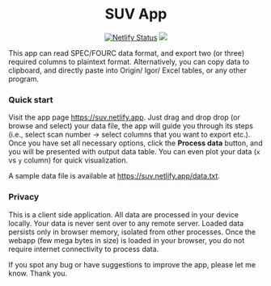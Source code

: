 <h1 align="center">SUV App</h1>

<p align="center">
<a href=https://app.netlify.com/sites/suv/deploys><img src="https://api.netlify.com/api/v1/badges/fe80b0b3-f194-4be3-a816-12a4886f080d/deploy-status" alt="Netlify Status" /></a>
<a href="https://github.com/pranabdas/suvtools/blob/master/LICENSE"><img src="https://img.shields.io/github/license/sourcerer-io/hall-of-fame.svg?colorB=A31F34"></a>
</p>

This app can read SPEC/FOURC data format, and export two (or three) required
columns to plaintext format. Alternatively, you can copy data to clipboard, and
directly paste into Origin/ Igor/ Excel tables, or any other program.

### Quick start
Visit the app page <https://suv.netlify.app>. Just drag and drop drop (or browse
and select) your data file, the app will guide you through its steps (i.e.,
select scan number → select columns that you want to export etc.). Once you have
set all necessary options, click the **Process data** button, and you will be 
presented with output data table. You can even plot your data (`x` vs `y` 
column) for quick visualization.

A sample data file is available at <https://suv.netlify.app/data.txt>.

### Privacy
This is a client side application. All data are processed in your device
locally. Your data is never sent over to any remote server. Loaded data
persists only in browser memory, isolated from other processes. Once the
webapp (few mega bytes in size) is loaded in your browser, you do not
require internet connectivity to process data.

If you spot any bug or have suggestions to improve the app, please let me know.
Thank you.
